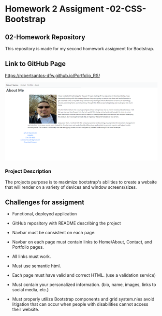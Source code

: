 # Homework 2 Assigment -02-CSS-Bootstrap

## 02-Homework Repository

This repository is made for my second homework assigment for Bootstrap. 

## Link to GitHub Page

https://robertsantos-dfw.github.io/Portfolio_RS/

![](./Assets/Images/ss1.PNG?raw=true "About Me Screen Shot")

### Project Description

The projects purpose is to maximize bootstrap's abilities to create a website that will render on a variety of devices and window screens/sizes.

## Challenges for assigment

* Functional, deployed application

* GitHub repository with README describing the project

* Navbar must be consistent on each page.

* Navbar on each page must contain links to Home/About, Contact, and Portfolio pages.

* All links must work.

* Must use semantic html.

* Each page must have valid and correct HTML. (use a validation service)

* Must contain your personalized information. (bio, name, images, links to social media, etc.)

* Must properly utilize Bootstrap components and grid system.nies avoid litigation that can occur when people with disabilities cannot access their website.

